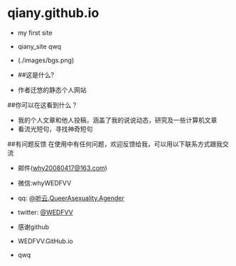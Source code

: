 # qiany.github.io
* my first site

* qiany_site qwq
* (./images/bgs.png)
* ##这是什么?
* 作者迁悠的静态个人网站

##你可以在这看到什么？

* 我的个人文章和他人投稿，涵盖了我的说说动态，研究及一些计算机文章
* 看流光短句，寻找神奇短句

##有问题反馈
在使用中有任何问题，欢迎反馈给我，可以用以下联系方式跟我交流

* 邮件(why20080417@163.com)
* 微信:whyWEDFVV
* qq: [@听云.QueerAsexuality.Agender](2511713273)
* twitter: [@WEDFVV](https://twitter.com/WEDFVV1?t=sNw65sFy_Lr6XnojdqrSRQ&s=09)

* 感谢github
* WEDFVV.GitHub.io

* qwq